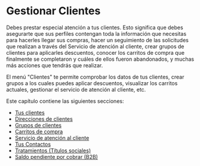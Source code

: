 # Gestionar Clientes

Debes prestar especial atención a tus clientes. Esto significa que debes asegurarte que sus perfiles contengan toda la información que necesitas para hacerles llegar sus compras, hacer un seguimiento de las solicitudes que realizan a través del Servicio de atención al cliente, crear grupos de clientes para aplicarles descuentos, conocer los carritos de compra que finalmente se completaron y cuáles de ellos fueron abandonados, y muchas más acciones que tendrás que realizar.

El menú "Clientes" te permite comprobar los datos de tus clientes, crear grupos a los cuales puedes aplicar descuentos, visualizar los carritos actuales, gestionar el servicio de atención al cliente, etc.

Este capítulo contiene las siguientes secciones:

* [Tus clientes](tus-clientes.md)
* [Direcciones de clientes](prestashop-1.6-direcciones-de-clientes.md)
* [Grupos de clientes](grupos-de-clientes.md)
* [Carritos de compra](carritos-de-compra.md)
* [Servicio de atención al cliente](servicio-de-atencion-al-cliente.md)
* [Tus Contactos](tus-contactos.md)
* [Tratamientos (Títulos sociales)](tratamientos-titulos-sociales.md)
* [Saldo pendiente por cobrar (B2B)](saldo-pendiente-por-cobrar-b2b.md)
